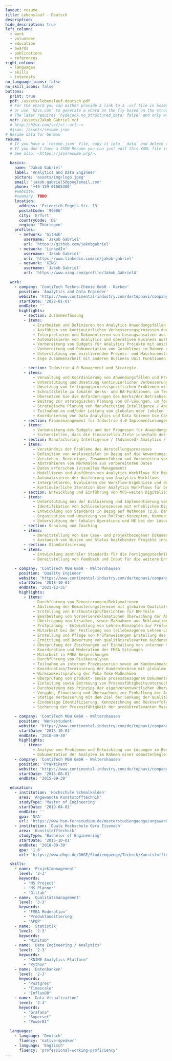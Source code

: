 ```yaml
---
layout: resume
title: Lebenslauf - Deutsch
description: 
hide_description: true
left_column:
  - work
  - volunteer
  - education
  - awards
  - publications
  - references
right_column:
  - languages
  - skills
  - interests
no_language_icons: false
no_skill_icons: false
buttons:
  print: true
  pdf: /assets/lebenslauf-deutsch.pdf
  # For the vCard you can either provide a link to a .vcf file in assets (see `pdf` above),
  # or use `h2vx.com` to generate a vCard on the fly based on the structured data of the resume page.
  # The later requires `hydejack.no_structured_data: false` and only works once the site is deployed to a public URL.
  vcf: /assets/Jakob Gabriel.vcf
  # http://h2vx.com/vcf/<!--url-->
  #json: /assets/resume.json
# Resume data for German
resume:
  # If you have a `resume.json` file, copy it into `_data` and delete this file.
  # If you don't have a JSON Resume you can just edit this YAML file instead.
  # See also: <https://jsonresume.org/>.

  basics:
    name: 'Jakob Gabriel'
    label: 'Analytics and Data Engineer'
    picture: 'assets/img/logo.jpeg'
    email: 'jakob.gabriel5@googlemail.com'
    phone: '+49-159-01665306'
    #website: 
    #summary: TODO
    location:
      address: 'Friedrich-Engels-Str. 13'
      postalCode: '99086'
      city: 'Erfurt'
      countryCode: 'DE'
      region: 'Thüringen'
    profiles:
      - network: 'GitHub'
        username: 'Jakob Gabriel'
        url: 'https://github.com/jakobgabriel'
      - network: 'LinkedIn'
        username: 'Jakob Gabriel'
        url: 'https://www.linkedin.com/in/jakob-gabriel'
      - network: 'XING'
        username: 'Jakob Gabriel'
        url: 'https://www.xing.com/profile/Jakob_Gabriel4'

  work:
    - company: 'ContiTech Techno-Chemie GmbH - Karben'
      position: 'Analytics and Data Engineer'
      website: 'https://www.continental-industry.com/de/topnavi/company/organization/mobile-fluid-systems'
      startDate: '2022-01-01'
      endDate: ''
      highlights:
        - section: Zusammenfassung
        - items: 
            - Erarbeiten und Definieren von Analytics Anwendungsfällen und Projekten auf Basis von Problemstellungen in Produktionsprozessen der Mobile Fluid Systems in Zusammenarbeit mit Steakholdern 
            - Ausführen von kontinuierlichen Verbesserungsprozessen durch Anwendung von analytischen Methoden im datengetriebenen Problemlösungsprozess vor dem Hintergrund von globalen Skalierungspotenzialen 
            - Interpretieren und Dokumentieren von Lösungsansätzen aus durchgeführten Anwendungsfällen und Projekten zur weiteren Entscheidungsfindung und Iteration
            - Automatisieren von Analytics und operativen Business Workflows zur Beschleunigung von Ergebnisfindung und Unterstützung von Entscheidungsfindungsprozessen von Steakholdern
            - Vorbereitung von Budgets für Analytics Projekte mit anschließender Sicherstellung dieser im Rahmen von definierten Projektzielen
            - Vorbereitung und Dokumentation von Guidelines im Rahmen von Lessons Learned aus abgeschlossenen Projekten zur kontinuierlichen Weiterentwicklung
            - Unterstützung von existierenden Prozess- und Maschinenstandards vor dem Hintergrund von Ergebnissen aus Analytics Projekten
            - Enge Zusammenarbeit mit anderen Business Unit Funktionen und den ContiTech Zentralfunktionen

        - section: Industrie 4.0 Management und Strategie
        - items:
            - Verwaltung und Koordinierung von Anwendungsfällen und Projekten für datengestützte Prozessverbesserungen in Fertigungsprozessen
            - Unterstützung und Umsetzung kontinuierlicher Verbesserungsmaßnahmen durch Anwendung fortschrittlicher Datenanalysemethoden
            - Umsetzung von fertigungsprozessspezifischen Problemen mit Daten in Entscheidungsabläufe
            - Schnittstelle zu lokalen Werks- und BA-Funktionen, um fertigungstechnische Anforderungen und sonstiges Feedback für Data Analytics und Data Science Themen zu sammeln
            - Übersetzen Sie die Anforderungen des Werks/der Betriebseinheit in Anwendungsfälle und Verfahren, um die Implementierung sicherzustellen
            - Beitrag zur strategischen Planung von OT-Lösungen, um fortgeschrittene Analyse- und Data-Science-Kapazitäten sicherzustellen
            - Strategische Planung von Manufacturing Intelligence / Analytics-Lösungen für MFS, basierend auf den neuesten OT-Lösungen und CT- und MFS-Implementierungen
            - Teilnahme an und/oder Leitung von globalen oder lokalen fertigungstechnischen und funktionsübergreifenden Projekten mit dem Hintergrund fortschrittlicher Analyseansätze
            - Koordinierung von Data Analytics und Data Science Use Cases und Projekten auf globaler Ebene
        - section: Finanzmanagement für Industrie 4.0-Implementierungen
        - items:
            - Vorbereitung des Budgets und der Prognosen für Anwendungsfälle und Projekte im Bereich Data Analytics und Data Science
            - Sicherstellen, dass die finanziellen Ziele innerhalb der Anwendungsfälle oder Projekte erreicht werden
        - section: Manufacturing Intelligence / (Advanced) Analytics / Data Science
        - items:
            - Verständnis der Probleme des Herstellungsprozesses 
            - Definition von Analysezielen in Bezug auf die Anwendungsfälle und Projekte
            - Verstehen, Bereinigen, Zusammenführen und Vorbereiten von Daten für Anwendungsfälle und Projekte
            - Abstrahieren von Merkmalen aus vorbereiteten Daten
            - Daten erforschen (visuelles Management)
            - Modellieren und Ausführen von Analytics Workflows für Routineursachen und -entscheidungen
            - Automatisieren der Ausführung von Analytics-Workflows
            - Interpretieren, Evaluieren der Workflow-Ergebnisse und deren Nutzen
            - Kontinuierliche Iteration über Analytics Workflows für bessere und schnellere Prozessentwicklungszyklen
        - section: Entwicklung und Einführung von MFS-weiten Digitalisierungsstandards
        - items:
            - Unterstützung bei der Evaluierung und Implementierung von Software wie z.B. PLC, MDA/PDA, MES und Hardware wie z.B. Edge-Technologie nach CT- und MFS-Standards
            - Identifikation von Schlüsselprozessen mit erheblichem Digitalisierungsbedarf sowie von Schlüsselkonzepten und -technologien zur Digitalisierung (MFS-intern und -extern, z.B. präventive und prädiktive Ansätze)
            - Entwicklung von Standards in Bezug auf Methoden (z.B. Data Exploration, Advanced Analytics, Data Science), Prozesse und Tools/Technologien (z.B. prädiktive Methoden)
            - Organisation und Umsetzung von Rollout-Konzepten, Kommunikation und Compliance der entwickelten Digitalisierungsstandards in allen MFS PMS (geteilt)
            - Unterstützung der lokalen Operations und ME bei der Lösungsimplementierung in Bezug auf Analytics-Ansätze
        - section: Schulung und Coaching
        - items:
            - Bereitstellung von Use Case- und projektbezogener Dokumentation für die kontinuierliche Qualifizierung anderer Fertigungsingenieure
            - Austausch von Wissen und Status bestehender Projekte innerhalb der MFS-Organisation
        - section: Standardisierung
        - items:
            - Entwicklung zentraler Standards für die Fertigungstechnik für Shopfloor IT/OT und Manufacturing Intelligence Aktivitäten
            - Bereitstellung von Feedback und Input für die weitere Entwicklung von Standards für die Fertigungstechnik

    - company: 'ContiTech MGW GmbH - Waltershausen'
      position: 'Quality Engineer'
      website: 'https://www.continental-industry.com/de/topnavi/company/organization/mobile-fluid-systems'
      startDate: '2018-10-01'
      endDate: '2021-12-31'
      highlights:
        - items:
            - Durchführung von Bemusterungen/Reklamationen 
            - Abstimmung der Bemusterungstermine mit globalem Qualitätsplaner zwischen ICO Kunden und Produktion
            - Erstellung von Erstmusterprüfberichten für BM-Teile
            - Bearbeitung von Vorserienreklamationen Überwachung der Abarbeitung von Korrekturmaßnahmen
            - Übertragung von Ursachen, sowie Maßnahmen aus Reklamationen in die FMEA
            - Prüfplanung - Entwicklung von Lehren-Konzepten zur Prüfung von BM-Teilen in den verschiedenen Fertigungsschritten
            - Mitarbeit bei der Festlegung von teilebezogenen Lehren-Layouts
            - Erstellung und Pflege von Prüfanweisungen Erstellung des Vorserien Kontrollplans, des Serien Kontrollplans sowie Produktionsablaufplans
            - Ermittlung und Bewertung von qualitätsrelevanten Kundenanforderungen innerhalb Herstellbarkeitsprozess
            - Überprüfung der Zeichnungen auf Einhaltung von internen Vorgaben sowie qualitätsrelevanten Themen Dokumentation von Abweichungen bzw. Auflagen bei der Herstellbarkeitsbewertung
            - Koordination und Moderation der FMEA Sitzungen
            - Mitarbeit in FMEA Besprechungen 
            - Durchführung von Risikoanalysen
            - Teilnahme an internen Prozessserien sowie an Kundenabnahmen
            - Koordination/Terminierung der Kundentermine mit globalem Qualitätsplaner und Produktion
            - Wirksamkeitsprüfung der Poka Yoke-Maßnahmen
            - Überprüfung von produkt- sowie prozessbezogenen Dokumenten auf Richtigkeit und Vollständigkeit
            - Einleitung sowie Betreuung von Prozessfähigkeitsuntersuchungen
            - Durchsetzung des Prinzips der eigenverantwortlichen Überwachung an jedem Arbeitsplatz 
            - Vorgabe, Einweisung und Überwachung zur Einhaltung der Arbeitsplatz-sowie Prüfdokumentation
            - Stetige Verbesserung mit dem Ziel der Senkung der Qualitätskosten 
            - Eindeutige Identifizierung, Kennzeichnung und Rückverfolgung der Produkte sowie Lenkung nach FIFO
            - Sicherung der Prozessfähigkeit der produktrelevanten Maschinen und Anlagen AS/WS/UWS im Rahmen der Tätigkeiten

    - company: 'ContiTech MGW GmbH - Waltershausen'
      position: 'Werksstudent'
      website: 'https://www.continental-industry.com/de/topnavi/company/organization/mobile-fluid-systems'
      startDate: '2015-10-01'
      endDate: '2018-09-30'
      highlights:
        - items:
            - Analyse von Problemen und Entwicklung von Lösungen im Bereich der Produkt- und Prozessindustrialisierung
            - Dokumentation der Analysen im Rahmen einer semesterbegleitenden Projekt- oder Seminararbeit.
    - company: 'ContiTech MGW GmbH - Waltershausen'
      position: 'Praktikant'
      website: 'https://www.continental-industry.com/de/topnavi/company/organization/mobile-fluid-systems'
      startDate: '2015-08-01'
      endDate: '2015-09-30'

  education:
    - institution: 'Hochschule Schmalkalden'
      area: 'Angewandte Kunststofftechnik'
      studyType: 'Master of Engineering'
      startDate: '2019-04-01'
      endDate: ''
      gpa: 'N/A'
      url: 'https://www.hsm-fernstudium.de/masterstudiengaenge/angewandte-kunststofftechnik-meng'
    - institution: 'Duale Hochschule Gera Eisenach'
      area: 'Kunststofftechnik'
      studyType: 'Bachelor of Engineering'
      startDate: '2015-10-01'
      endDate: '2018-09-30'
      gpa: '1.6'
      url: 'https://www.dhge.de/DHGE/Studiengaenge/Technik/Kunststofftechnik.html'

  skills:
    - name: 'Projektmanagement'
      level: '2-3'
      keywords: 
        - "MS Project"
        - "MS Planner"
        - "Gitlab"
    - name: 'Qualitätsmanagement'
      level: '3-3'
      keywords:
        - 'FMEA Moderation'
        - 'Produktauditierung'
        - 'APQP'
    - name: 'Statistik'
      level: '2-3'
      keywords:
        - "Minitab"
    - name: 'Data Engineering / Analytics'
      level: '2-3'
      keywords:
        - "KNIME Analytics Platform"
        - "Python"
    - name: 'Datenbanken'
      level: '2-3'
      keywords:
        - "Postgres"
        - "Timescale"
        - "InfluxDB"
    - name: 'Data Visualization'
      level: '2-3'
      keywords: 
        - "Grafana"
        - "Superset"
        - "PowerBI"

  languages:
    - language: 'Deutsch'
      fluency: 'native-speaker'
    - language: 'Englisch'
      fluency: 'professional-working-proficiency'
---
```


